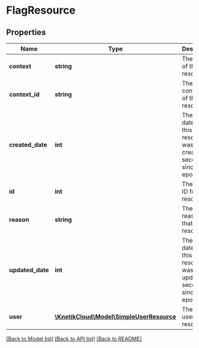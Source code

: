 # FlagResource

## Properties
Name | Type | Description | Notes
------------ | ------------- | ------------- | -------------
**context** | **string** | The context of that resource | 
**context_id** | **string** | The context_id of that resource | 
**created_date** | **int** | The date/time this resource was created in seconds since epoch | [optional] 
**id** | **int** | The unique ID for that resource | [optional] 
**reason** | **string** | The flag reason of that resource | [optional] 
**updated_date** | **int** | The date/time this resource was last updated in seconds since epoch | [optional] 
**user** | [**\KnetikCloud\Model\SimpleUserResource**](SimpleUserResource.md) | The basic user resource | [optional] 

[[Back to Model list]](../README.md#documentation-for-models) [[Back to API list]](../README.md#documentation-for-api-endpoints) [[Back to README]](../README.md)


